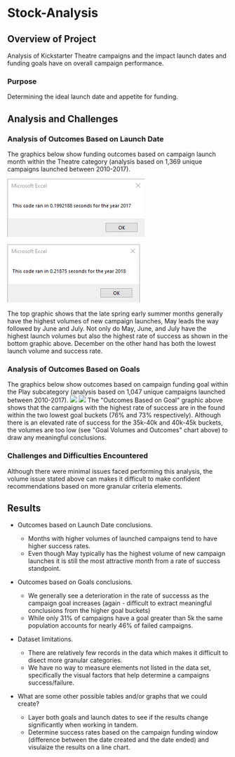 # Stock-Analysis

## Overview of Project
Analysis of Kickstarter Theatre campaigns and the impact launch dates and funding goals have on overall campaign performance. 
### Purpose
Determining the ideal launch date and appetite for funding.  
## Analysis and Challenges

### Analysis of Outcomes Based on Launch Date
The graphics below show funding outcomes based on campaign launch month within the Theatre category (analysis based on 1,369 unique campaigns launched between 2010-2017). 

![](Resources/VBA_Challenge_2017.png)

![](Resources/VBA_Challenge_2018.png)

The top graphic shows that the late spring early summer months generally have the highest volumes of new campaign launches, May leads the way followed by June and July. Not only do May, June, and July have the highest launch volumes but also the highest rate of success as shown in the bottom graphic above. December on the other hand has both the lowest launch volume and success rate.
### Analysis of Outcomes Based on Goals
The graphics below show outcomes based on campaign funding goal within the Play subcategory (analysis based on 1,047 unique campaigns launched between 2010-2017). 
![](Resources/Outcomes_vs_Goals.png)
![](Resources/Goal_Volumes_and_Outcomes.png)
The "Outcomes Based on Goal" graphic above shows that the campaigns with the highest rate of success are in the found within the two lowest goal buckets (76% and 73% respectively). Although there is an elevated rate of success for the 35k-40k and 40k-45k buckets, the volumes are too low (see "Goal Volumes and Outcomes" chart above) to draw any meaningful conclusions. 
### Challenges and Difficulties Encountered
Although there were minimal issues faced performing this analysis, the volume issue stated above can makes it difficult to make confident recommendations based on more granular criteria elements. 
## Results

- Outcomes based on Launch Date conclusions.
  - Months with higher volumes of launched campaigns tend to have higher success rates. 
  - Even though May typically has the highest volume of new campaign launches it is still the most attractive month from a rate of success standpoint. 

- Outcomes based on Goals conclusions. 
  - We generally see a deterioration in the rate of successs as the campaign goal increases (again - difficult to extract meaningful conclusions from the higher goal buckets)
  - While only 31% of campaigns have a goal greater than 5k the same population accounts for nearly 46% of failed campaigns.  

- Dataset limitations.
  - There are relatively few records in the data which makes it difficult to disect more granular categories. 
  - We have no way to measure elements not listed in the data set, specifically the visual factors that help determine a campaigns success/failure. 
  
- What are some other possible tables and/or graphs that we could create?
  - Layer both goals and launch dates to see if the results change significantly when working in tandem.  
  - Determine success rates based on the campaign funding window (difference between the date created and the date ended) and visulaize the results on a line chart. 

